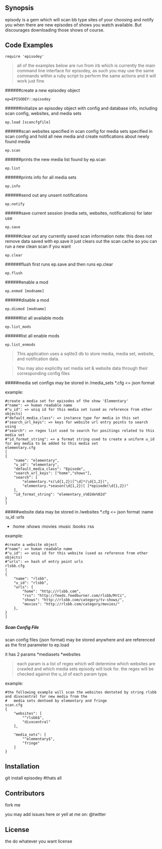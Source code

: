 ## Synopsis

episody is a gem which will scan bb type sites of your choosing and notify you when there are new episodes of shows you watch available.  But discourages downloading those shows of course.

## Code Examples
`require 'episodey'`

>all of the examples below are run from irb which is currently the main command line interface for episodey, as such you may use the same commands within a ruby script to perform the same actions and it will work just fine

######create a new episodey object
```
ep=EPISODEY::episodey
```

######initialize an episodey object with config and database info, including scan config, websites, and media sets
```
ep.load [scancfgfile]
```

######scan websites specified in scan config for media sets specified in scan config and hold all new media and create notifications about newly found media
```
ep.scan
```

######prints the new media list found by ep.scan
```
ep.list
```

######prints info for all media sets
```
ep.info
```

######send out any unsent notifications
```
ep.notify
```

######save current session (media sets, websites, notifications) for later use
```
ep.save
```

######clear out any currently saved scan information 
note: this does not remove data saved with ep.save it just clears out the scan cache so you can run a new clean scan if you want
```
ep.clear
```

######flush first runs ep.save and then runs ep.clear
```
ep.flush
```

######enable a mod
```
ep.enmod [modname]
```

######disable a mod
```
ep.dismod [modname]
```

######list all available mods
```
ep.list_mods
```

######list all enable mods
```
ep.list_enmods
```


>This application uses a sqlite3 db to store media, media set, website, and notification data.

>You may also explicitly set media set & website data through their corresponding config files

#####media set configs may be stored in
/media_sets
	*.cfg <= json format

example:
```
#create a media set for episodes of the show 'Elementary'
#"name": => human readable name
#"u_id": => uniq id for this media set (used as reference from other objects)
#"default_media_class": => instance type for media in this set
#"search_url_keys": => keys for website url entry points to search using
#"search": => regex list used to search for positings related to this media set
#"id_format_string": => a format string used to create a uniform u_id for any media to be added to this media set
elementary.cfg
[
{
	"name": "elementary",
	"u_id": "elementary",
	"default_media_class": "Episode",
	"search_url_keys": ["home","shows"],
	"search": [
		"elementary.*s(\d{1,2})[^\d]*(\d{1,2})",
		"elementary.*season(\d{1,2})[ ]*episode(\d{1,2})"
	],
	"id_format_string": "elementary_s%02de%02d"
}
]
```

#####website data may be stored in
/websites
	*.cfg <= json format
:name
:u_id
:urls
-	:home
	:shows
	:movies
	:music
	:books
	:rss

example:
```
#create a website object
#"name": => human readable name
#"u_id": => uniq id for this website (used as reference from other objects)
#"urls": => hash of entry point urls
rlsbb.cfg
[
{
	"name": "rlsbb",
	"u_id": "rlsbb",
	"urls": {
		"home": "http://rlsbb.com",
		"rss": "http://feeds.feedburner.com/rlsbb/MrCi",
		"shows": "http://rlsbb.com/category/tv-shows/",
		"movies": "http://rlsbb.com/category/movies/"
	},
}
]
```

##### Scan Config File
scan config files (json format) may be stored anywhere and are referenced as the first parameter to ep.load

it has 2 params 
	*mediasets
	*websites

>each param is a list of regex which will determine which websites are crawled and which media sets episody will look for. the regex will be checked against the u_id of each param type.

example:
```
#the following example will scan the websites dentoted by string rlsbb and divxcentral for new media from the 
#	media sets dentoed by elementary and fringe
scan.cfg
{
	"websites": [
		"^rlsbb$",
		"divxcentral"
	],

	"media_sets": [
		"^elementary$",
		"fringe"
	]
}
```


## Installation

git install episodey #thats all


## Contributors

fork me

you may add issues here or yell at me on:
@twitter

## License

the do whatever you want license
